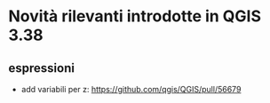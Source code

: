 # Novità rilevanti introdotte in QGIS 3.38

## espressioni

- add variabili per z: <https://github.com/qgis/QGIS/pull/56679>

